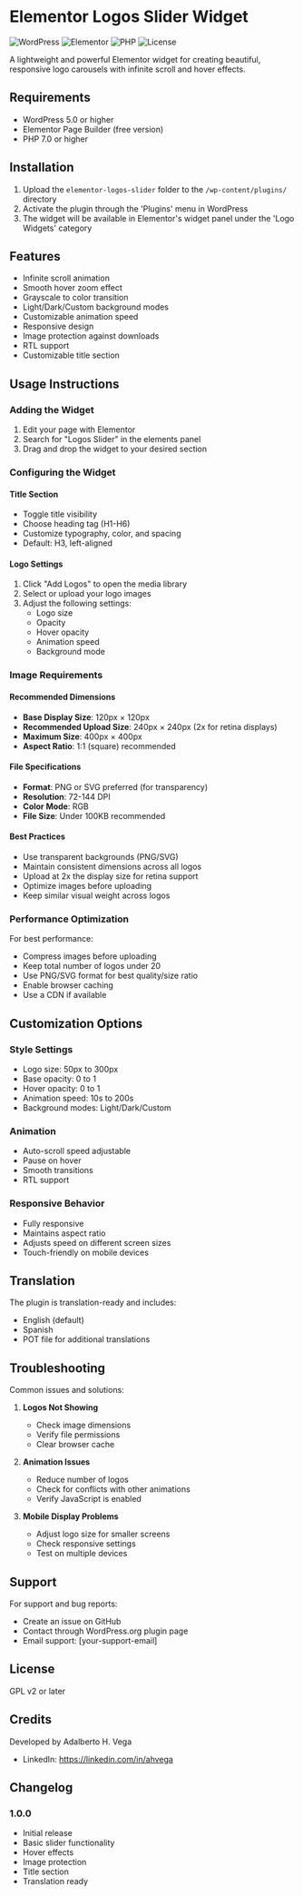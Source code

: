 # Elementor Logos Slider Widget

![WordPress](https://img.shields.io/badge/WordPress-5.0%2B-blue)
![Elementor](https://img.shields.io/badge/Elementor-3.0%2B-red)
![PHP](https://img.shields.io/badge/PHP-7.0%2B-purple)
![License](https://img.shields.io/badge/License-GPL%20v2-green)

A lightweight and powerful Elementor widget for creating beautiful, responsive logo carousels with infinite scroll and hover effects.

## Requirements

- WordPress 5.0 or higher
- Elementor Page Builder (free version)
- PHP 7.0 or higher

## Installation

1. Upload the `elementor-logos-slider` folder to the `/wp-content/plugins/` directory
2. Activate the plugin through the 'Plugins' menu in WordPress
3. The widget will be available in Elementor's widget panel under the 'Logo Widgets' category

## Features

- Infinite scroll animation
- Smooth hover zoom effect
- Grayscale to color transition
- Light/Dark/Custom background modes
- Customizable animation speed
- Responsive design
- Image protection against downloads
- RTL support
- Customizable title section

## Usage Instructions

### Adding the Widget

1. Edit your page with Elementor
2. Search for "Logos Slider" in the elements panel
3. Drag and drop the widget to your desired section

### Configuring the Widget

#### Title Section

- Toggle title visibility
- Choose heading tag (H1-H6)
- Customize typography, color, and spacing
- Default: H3, left-aligned

#### Logo Settings

1. Click "Add Logos" to open the media library
2. Select or upload your logo images
3. Adjust the following settings:
   - Logo size
   - Opacity
   - Hover opacity
   - Animation speed
   - Background mode

### Image Requirements

#### Recommended Dimensions

- **Base Display Size**: 120px × 120px
- **Recommended Upload Size**: 240px × 240px (2x for retina displays)
- **Maximum Size**: 400px × 400px
- **Aspect Ratio**: 1:1 (square) recommended

#### File Specifications

- **Format**: PNG or SVG preferred (for transparency)
- **Resolution**: 72-144 DPI
- **Color Mode**: RGB
- **File Size**: Under 100KB recommended

#### Best Practices

- Use transparent backgrounds (PNG/SVG)
- Maintain consistent dimensions across all logos
- Upload at 2x the display size for retina support
- Optimize images before uploading
- Keep similar visual weight across logos

### Performance Optimization

For best performance:

- Compress images before uploading
- Keep total number of logos under 20
- Use PNG/SVG format for best quality/size ratio
- Enable browser caching
- Use a CDN if available

## Customization Options

### Style Settings

- Logo size: 50px to 300px
- Base opacity: 0 to 1
- Hover opacity: 0 to 1
- Animation speed: 10s to 200s
- Background modes: Light/Dark/Custom

### Animation

- Auto-scroll speed adjustable
- Pause on hover
- Smooth transitions
- RTL support

### Responsive Behavior

- Fully responsive
- Maintains aspect ratio
- Adjusts speed on different screen sizes
- Touch-friendly on mobile devices

## Translation

The plugin is translation-ready and includes:

- English (default)
- Spanish
- POT file for additional translations

## Troubleshooting

Common issues and solutions:

1. **Logos Not Showing**

   - Check image dimensions
   - Verify file permissions
   - Clear browser cache

2. **Animation Issues**

   - Reduce number of logos
   - Check for conflicts with other animations
   - Verify JavaScript is enabled

3. **Mobile Display Problems**
   - Adjust logo size for smaller screens
   - Check responsive settings
   - Test on multiple devices

## Support

For support and bug reports:

- Create an issue on GitHub
- Contact through WordPress.org plugin page
- Email support: [your-support-email]

## License

GPL v2 or later

## Credits

Developed by Adalberto H. Vega

- LinkedIn: <https://linkedin.com/in/ahvega>

## Changelog

### 1.0.0

- Initial release
- Basic slider functionality
- Hover effects
- Image protection
- Title section
- Translation ready
